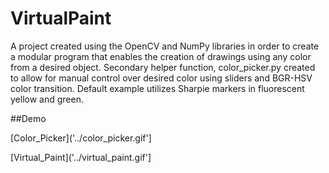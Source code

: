 # VirtualPaint
A project created using the OpenCV and NumPy libraries in order to create a modular program that enables the creation of drawings using any color from a desired object. Secondary helper function, color_picker.py created to allow for manual control over desired color using sliders and BGR-HSV color transition. Default example utilizes Sharpie markers in fluorescent yellow and green.


##Demo

[Color_Picker]('../color_picker.gif']

[Virtual_Paint]('../virtual_paint.gif']
